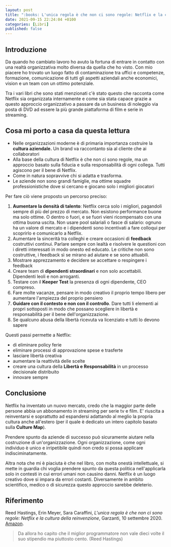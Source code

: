 ```yaml
---
layout: post
title: ":books: L'unica regola è che non ci sono regole: Netflix e la cultura della reinvenzione (Hastings, Meyer, Caraffini)"
date: 2021-09-15 22:24:04 +0100
categories: [Libri]
published: false
---
```

## Introduzione
Da quando ho cambiato lavoro ho avuto la fortuna di entrare in contatto con una realtà organizzativa molto diversa da quella che ho visto. Con mio piacere ho trovato un luogo fatto di contaminazione tra uffici e competenze, formazione, comunicazione di tutti gli aspetti aziendali anche economici, vision e un team con un ottimo potenziale.

Tra i vari libri che sono stati menzionati c'è stato questo che racconta come Netflix sia organizzata internamente e come sia stata capace grazie a questo approccio organizzativo a passare da un business di noleggio via posta di DVD ad essere la più grande piattaforma di film e serie in streaming.

## Cosa mi porto a casa da questa lettura

- Nelle organizzazioni moderne è di primaria importanza costruire la **cultura aziendale.** Un brand va raccontanto sia al cliente che ai collaboratori
- Alla base della cultura di Netflix è che non ci sono regole, ma un approccio basato sulla fiducia e sulla responsabilità di ogni collega. Tutti agiscono per il bene di Netflix.
- Come in natura sopravvive chi si adatta e trasforma.
- Le aziende non sono grandi famiglie, ma ottime squadre professionistiche dove si cercano e giocano solo i migliori giocatori

Per fare ciò viene proposto un percorso preciso:

1. **Aumentare la densità di talento**: Netflix cerca solo i migliori, pagandoli sempre di più del prezzo di mercato. Non esistono performance buone ma solo ottime. O dentro o fuori, e se fuori vieni ricompensato con una ottima buona uscita. Non usare pool salariali o fasce di salario: ognuno ha un valore di mercato e i dipendenti sono incentivati a fare colloqui per scoprirlo e comunicarlo a Netflix.
2. Aumentare la sincerità tra colleghi e creare occasioni di **feedback** costruttivi continui. Parlare sempre con lealtà e risolvere le questioni con i diretti interessati in modo onesto ed educato. Le critiche non sono costruttive, i feedback sì se mirano ad aiutare e se sono attuabili.
3. Mostrare apprezzamento e decidere se accettare o respingere i feedback
4. Creare team di **dipendenti straordinari** e non solo accettabili. Dipendenti leoli e non arroganti.
5. Testare con il **Keeper Test** la presenza di ogni dipendente, CEO compreso.
6. Fare molte vacanze, pensare in modo creativo il proprio tempo libero per aumentare l'ampiezza del proprio pensiero
7. **Guidare con il contesto e non con il controllo**. Dare tutti li elementi ai propri sottoposti in modo che possano scegliere in libertà e responsabilità per il bene dell'organizzazione.
8. Se qualcuno abusa della libertà ricevuta va licenziato e tutti lo devono sapere

Questi passi permette a Netflix:

- di eliminare policy ferie
- eliminare processi di approvazione spese e trasferte
- lasciare libertà creativa
- aumentare la reattività delle scelte
- creare una cultura della **Libertà e Responsabilità** in un processo decisionale distribuito
- innovare sempre

## Conclusione

Netflix ha inventato un nuovo mercato, credo che la maggior parte delle persone abbia un abbonamento in streaming per serie tv e film. E' riuscita a reinventarsi e soprattutto ad espandersi adattando al meglio la propria cultura anche all'estero (per il quale è dedicato un intero capitolo basato sulla **Culture Map**).

Prendere spunto da aziende di successo può sicuramente aiutare nella costruzione di un'organizzazione. Ogni organizzazione, come ogni individuo è unico e irripetibile quindi non credo si possa applicare indisciminatamente.

Altra nota che mi è piaciuta è che nel libro, con molta onestà intellettuale, si mette in guardia chi voglia prendere spunto da questa politica nell'applicarla solo in contesti in cui errori umani non causino danni. Netflix è un luogo creativo dove si impara da errori costanti. Diversamente in ambito scientifico, medico o di sicurezza questo approccio sarebbe deleterio.

## Riferimento

Reed Hastings, Erin Meyer, Sara Caraffini, _L'unica regola è che non ci sono regole: Netflix e la cultura della reinvenzione_, Garzanti, 10 settembre 2020. [Amazon](https://www.amazon.it/Lunica-regole-Netflix-cultura-reinvenzione/dp/8811607418/ref=sr_1_1?__mk_it_IT=%C3%85M%C3%85%C5%BD%C3%95%C3%91&crid=2MCBV7OHY7T14&dchild=1&keywords=l+unica+regola+%C3%A8+che+non+ci+sono+regole&qid=1628177861&sprefix=unica+re%2Caps%2C216&sr=8-1).

> Da allora ho capito che il miglior programmatore non vale dieci volte il suo stipendio ma piuttosto cento. (Reed Hastings)
